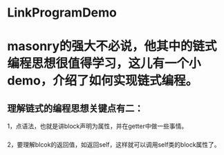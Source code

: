# LinkProgramDemo
masonry的强大不必说，他其中的链式编程思想很值得学习，这儿有一个小demo，介绍了如何实现链式编程。
===========
理解链式的编程思想关键点有二：
------
1，点语法，也就是讲block声明为属性，并在getter中做一些事情。
###
2，要理解blcok的返回值，如返回self，这样就可以调用self类的block属性了。
###
